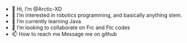 - 👋 Hi, I’m @Arctic-XD
- 👀 I’m interested in robotics programming, and basically anything stem.
- 🌱 I’m currently learning Java
- 💞️ I’m looking to collaborate on Frc and Ftc codes
- 📫 How to reach me Message me on github

<!---
Arctic-XD/Arctic-XD is a ✨ special ✨ repository because its `README.md` (this file) appears on your GitHub profile.
You can click the Preview link to take a look at your changes.
--->
